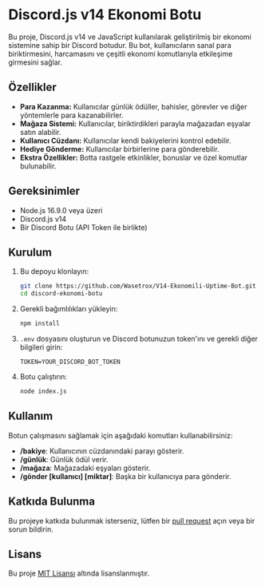 # Discord.js v14 Ekonomi Botu

Bu proje, Discord.js v14 ve JavaScript kullanılarak geliştirilmiş bir ekonomi sistemine sahip bir Discord botudur. Bu bot, kullanıcıların sanal para biriktirmesini, harcamasını ve çeşitli ekonomi komutlarıyla etkileşime girmesini sağlar.

## Özellikler

- **Para Kazanma:** Kullanıcılar günlük ödüller, bahisler, görevler ve diğer yöntemlerle para kazanabilirler.
- **Mağaza Sistemi:** Kullanıcılar, biriktirdikleri parayla mağazadan eşyalar satın alabilir.
- **Kullanıcı Cüzdanı:** Kullanıcılar kendi bakiyelerini kontrol edebilir.
- **Hediye Gönderme:** Kullanıcılar birbirlerine para gönderebilir.
- **Ekstra Özellikler:** Botta rastgele etkinlikler, bonuslar ve özel komutlar bulunabilir.

## Gereksinimler

- Node.js 16.9.0 veya üzeri
- Discord.js v14
- Bir Discord Botu (API Token ile birlikte)

## Kurulum

1. Bu depoyu klonlayın:
    ```bash
    git clone https://github.com/Wasetrox/V14-Ekonomili-Uptime-Bot.git
    cd discord-ekonomi-botu
    ```

2. Gerekli bağımlılıkları yükleyin:
    ```bash
    npm install
    ```

3. `.env` dosyasını oluşturun ve Discord botunuzun token'ını ve gerekli diğer bilgileri girin:
    ```plaintext
    TOKEN=YOUR_DISCORD_BOT_TOKEN
    ```

4. Botu çalıştırın:
    ```bash
    node index.js
    ```

## Kullanım

Botun çalışmasını sağlamak için aşağıdaki komutları kullanabilirsiniz:

- **/bakiye**: Kullanıcının cüzdanındaki parayı gösterir.
- **/günlük**: Günlük ödül verir.
- **/mağaza**: Mağazadaki eşyaları gösterir.
- **/gönder [kullanıcı] [miktar]**: Başka bir kullanıcıya para gönderir.

## Katkıda Bulunma

Bu projeye katkıda bulunmak isterseniz, lütfen bir [pull request](https://github.com/kullaniciadi/discord-ekonomi-botu/pulls) açın veya bir sorun bildirin.

## Lisans

Bu proje [MIT Lisansı](LICENSE) altında lisanslanmıştır.

